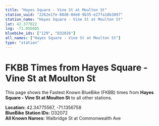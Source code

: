 ```yaml
---
title: "Hayes Square - Vine St at Moulton St"
station_uuid: "2262e1fe-88d0-0de8-9b35-e27fa18b3897"
station_name: "Hayes Square - Vine St at Moulton St"
lat: 42.377022
lng: -71.056605
bluebike_ids: ["129", "D32026"]
all_names: ["Hayes Square - Vine St at Moulton St"]
type: "station"
---
```


# FKBB Times from Hayes Square - Vine St at Moulton St

This page shows the Fastest Known BlueBike (FKBB) times from **Hayes Square - Vine St at Moulton St** to all other stations.

**Location:** 42.34775567, -71.1356758  
**BlueBike Station IDs:** D32072  
**All Known Names:** Walbridge St at Commonwealth Ave

